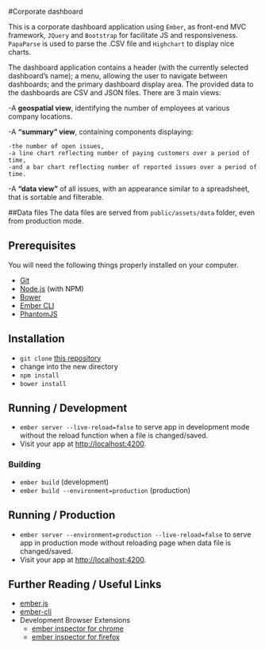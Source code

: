 #Corporate dashboard

This is a corporate dashboard application using `Ember`,  as front-end MVC framework, `JQuery` and `Bootstrap` for facilitate JS and responsiveness. `PapaParse` is used to parse the .CSV file and `Highchart` to display nice charts. 

The dashboard application contains a header (with the currently selected dashboard’s name); a menu, allowing the user to navigate between dashboards; and the primary dashboard display area. The provided data to the dashboards  are CSV and JSON files. There are 3 main views:

-A **geospatial view**, identifying the number of employees at various company locations.

-A **“summary” view**, containing components displaying: 

    -the number of open issues, 
    -a line chart reflecting number of paying customers over a period of time,
    -and a bar chart reflecting number of reported issues over a period of time.

-A **“data view”** of all issues, with an appearance similar to a spreadsheet, that is sortable and filterable.

##Data files
The data files are served from `public/assets/data` folder, even from production mode.

## Prerequisites

You will need the following things properly installed on your computer.

* [Git](http://git-scm.com/)
* [Node.js](http://nodejs.org/) (with NPM)
* [Bower](http://bower.io/)
* [Ember CLI](http://ember-cli.com/)
* [PhantomJS](http://phantomjs.org/)

## Installation

* `git clone` [this repository](https://github.com/lhellborg/CorporateDashboard)
* change into the new directory
* `npm install`
* `bower install`

## Running / Development

* `ember server --live-reload=false` to serve app in development mode without the reload function when a file is changed/saved.
* Visit your app at [http://localhost:4200](http://localhost:4200).

### Building

* `ember build` (development)
* `ember build --environment=production` (production)

## Running / Production

* `ember server --environment=production --live-reload=false` to serve app in production mode without reloading page when data file is changed/saved.
* Visit your app at [http://localhost:4200](http://localhost:4200).

## Further Reading / Useful Links

* [ember.js](http://emberjs.com/)
* [ember-cli](http://ember-cli.com/)
* Development Browser Extensions
  * [ember inspector for chrome](https://chrome.google.com/webstore/detail/ember-inspector/bmdblncegkenkacieihfhpjfppoconhi)
  * [ember inspector for firefox](https://addons.mozilla.org/en-US/firefox/addon/ember-inspector/)

